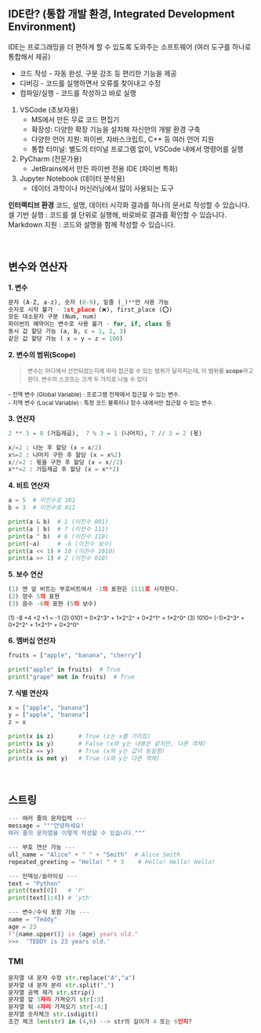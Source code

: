 ## IDE란? (통합 개발 환경, Integrated Development Environment)
IDE는 프로그래밍을 더 편하게 할 수 있도록 도와주는 소프트웨어
(여러 도구를 하나로 통합해서 제공)
 - 코드 작성 - 자동 완성, 구문 강조 등 편리한 기능을 제공
 - 디버깅 - 코드를 실행하면서 오류를 찾아내고 수정
 - 컴파일/실행 - 코드를 작성하고 바로 실행
1. VSCode (초보자용)
    - MS에서 만든 무료 코드 편집기
    - 확장성: 다양한 확장 기능을 설치해 자신만의 개발 환경 구축
    - 다양한 언어 지원: 파이썬, 자바스크립트, C++ 등 여러 언어 지원
    - 통합 터미널: 별도의 터미널 프로그램 없이, VSCode 내에서 명령어를 실행
&nbsp;
2. PyCharm (전문가용)
    - JetBrains에서 만든 파이썬 전용 IDE (파이썬 특화)
&nbsp;
3. Jupyter Notebook (데이터 분석용)
    - 데이터 과학이나 머신러닝에서 많이 사용되는 도구

__인터랙티브 환경__
코드, 설명, 데이터 시각화 결과를 하나의 문서로 작성할 수 있습니다.<br>
셀 기반 실행 : 코드를 셀 단위로 실행해, 바로바로 결과를 확인할 수 있습니다.<br>
Markdown 지원 : 코드와 설명을 함께 작성할 수 있습니다.<br>

&nbsp;
## 변수와 연산자
**1. 변수**
```python
문자 (A-Z, a-z), 숫자 (0-9), 밑줄 (_)**만 사용 가능
숫자로 시작 불가 - 1st_place (❌), first_place (⭕) 
모든 대소문자 구분 (Num, num)
파이썬의 예약어는 변수로 사용 불가 - for, if, class 등
동시 값 할당 가능 (a, b, c = 1, 2, 3)
같은 값 할당 가능 ( x = y = z = 100)
```

**2. 변수의 범위(Scope)**
><small>변수는 어디에서 선언되었는지에 따라 접근할 수 있는 범위가 달라지는데, 이 범위를 **scope**라고 한다. 변수의 스코프는 크게 두 가지로 나눌 수 있다</small>
<small>
 - 전역 변수 (Global Variable) : 프로그램 전체에서 접근할 수 있는 변수. <br>
 - 지역 변수 (Local Variable) : 특정 코드 블록이나 함수 내에서만 접근할 수 있는 변수. </small>
 
**3. 연산자**
```python
2 ** 3 = 8 (거듭제곱),  7 % 3 = 1 (나머지), 7 // 3 = 2 (몫)

x/=2 : 나눈 후 할당 (x = x/2)
x%=2 : 나머지 구한 후 할당 (x = x%2)
x//=2 : 몫을 구한 후 할당 (x = x//2)
x**=2 : 거듭제곱 후 할당 (x = x**2)
``` 

**4. 비트 연산자**
```python
a = 5  # 이진수로 101
b = 3  # 이진수로 011

print(a & b)  # 1 (이진수 001)
print(a | b)  # 7 (이진수 111)
print(a ^ b)  # 6 (이진수 110)
print(~a)     # -6 (이진수 보수)
print(a << 1) # 10 (이진수 1010)
print(a >> 1) # 2 (이진수 010)
```
**5. 보수 연산**
```python
(1) 맨 앞 비트는 부호비트여서 -1의 표현은 1111로 시작한다. 
(2) 양수 5의 표현 
(3) 음수 -6의 표현 (5의 보수)
```
<small>(1) -8 +4 +2 +1 = -1  </small>
<small>(2) 0101 = 0×2^3^ + 1×2^2^ + 0×2^1^ + 1×2^0^  </small>
<small>(3) 1010= (-1)×2^3^ + 0×2^2^ + 1×2^1^ + 0×2^0^  </small>

**6. 멤버십 연산자**
```python
fruits = ["apple", "banana", "cherry"]

print("apple" in fruits)  # True
print("grape" not in fruits)  # True
```
**7. 식별 연산자**
```python
x = ["apple", "banana"]
y = ["apple", "banana"]
z = x

print(x is z)       # True (z는 x를 가리킴)
print(x is y)       # False (x와 y는 내용은 같지만, 다른 객체)
print(x == y)       # True (x와 y는 값이 동일함)
print(x is not y)   # True (x와 y는 다른 객체)
```

&nbsp;
## 스트링

```python
--- 여러 줄의 문자입력 ---
message = """안녕하세요!
여러 줄의 문자열을 이렇게 작성할 수 있습니다."""

--- 부호 연산 가능 ---
ull_name = "Alice" + " " + "Smith"  # Alice Smith
repeated_greeting = "Hello! " * 3    # Hello! Hello! Hello!

--- 인덱싱/슬라이싱 ---
text = "Python"
print(text[0])   # 'P'
print(text[1:4]) # 'yth'

--- 변수/수식 포함 기능 ---
name = "Teddy"
age = 23
f"{name.upper()} is {age} years old."
>>>  'TEDDY is 23 years old.'
```


### TMI
```python
문자열 내 문자 수정 str.replace("A","a") 
문자열 내 문자 분리 str.split(",")
문자열 공백 제거 str.strip()
문자열 앞 3자리 가져오기 str[:3]
문자열 뒤 4자리 가져오기 str[-4:]
문자열 숫자체크 str.isdigit()
조건 체크 len(str) in (4,6) --> str의 길이가 4 또는 6인지?
```
